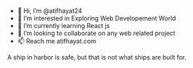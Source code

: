 - 👋 Hi, I’m @atifhayat24
- 👀 I’m interested in Exploring Web Developement World
- 🌱 I’m currently learning React js 
- 💞️ I’m looking to collaborate on any web related project
- 📫 Reach me atifhayat.com

A ship in harbor is safe, but that is not what ships are built for.

<!---
atifhayat24/atifhayat24 is a ✨ special ✨ repository because its `README.md` (this file) appears on your GitHub profile.
You can click the Preview link to take a look at your changes.
--->
